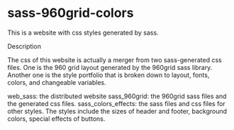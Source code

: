 # sass-960grid-colors
This is a website with css styles generated by sass. 

Description

The css of this website is actually a merger from two sass-generated css files. One is the 960 grid layout generated by the 960grid sass library.
Another one is the style portfolio that is broken down to layout, fonts, colors, and changeable variables. 


web_sass: the distributed website
sass_960grid: the 960grid sass files and the generated css files.
sass_colors_effects: the sass files and css files for other styles. The styles include the sizes of header and footer, background colors,  special effects of buttons.
